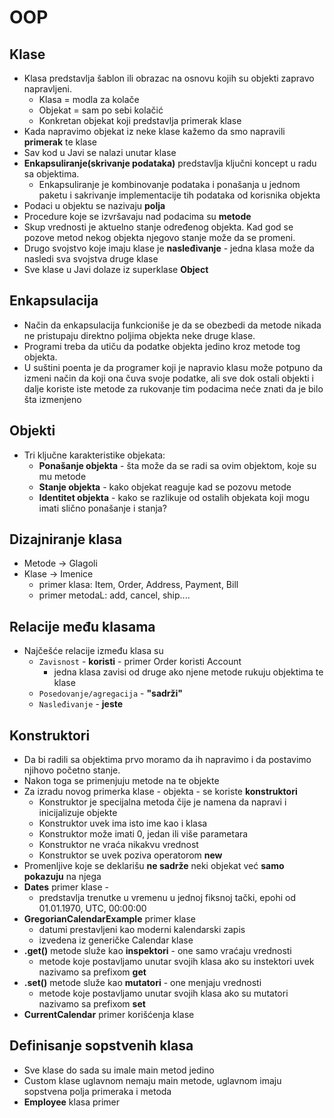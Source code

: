 # OOP

## Klase

* Klasa predstavlja šablon ili obrazac na osnovu kojih su objekti zapravo napravljeni.
  * Klasa = modla za kolače
  * Objekat = sam po sebi kolačić
  * Konkretan objekat koji predstavlja primerak klase
* Kada napravimo objekat iz neke klase kažemo da smo napravili **primerak** te klase
* Sav kod u Javi se nalazi unutar klase
* **Enkapsuliranje(skrivanje podataka)** predstavlja ključni koncept u radu sa objektima.
  * Enkapsuliranje je kombinovanje podataka i ponašanja u jednom paketu i sakrivanje implementacije tih podataka od korisnika objekta
* Podaci u objektu se nazivaju **polja**
* Procedure koje se izvršavaju nad podacima su **metode**
* Skup vrednosti je aktuelno stanje određenog objekta. Kad god se pozove metod nekog objekta njegovo stanje može da se promeni.
* Drugo svojstvo koje imaju klase je **nasleđivanje** - jedna klasa može da nasledi sva svojstva druge klase
* Sve klase u Javi dolaze iz superklase **Object**

## Enkapsulacija

* Način da enkapsulacija funkcioniše je da se obezbedi da metode nikada ne pristupaju direktno poljima objekta neke druge klase. 
* Programi treba da utiču da podatke objekta jedino kroz metode tog objekta.
* U suštini poenta je da programer koji je napravio klasu može potpuno da izmeni način da koji ona čuva svoje podatke, ali sve dok ostali objekti i dalje koriste iste metode za rukovanje tim podacima neće znati da je bilo šta izmenjeno

## Objekti

* Tri ključne karakteristike objekata:
  * **Ponašanje objekta** - šta može da se radi sa ovim objektom, koje su mu metode
  * **Stanje objekta** - kako objekat reaguje kad se pozovu metode
  * **Identitet objekta** - kako se razlikuje od ostalih objekata koji mogu imati slično ponašanje i stanja?

## Dizajniranje klasa

* Metode -> Glagoli
* Klase -> Imenice
  * primer klasa: Item, Order, Address, Payment, Bill
  * primer metodaL: add, cancel, ship....

## Relacije među klasama

* Najčešće relacije između klasa su
  * `Zavisnost` - **koristi** - primer Order koristi Account
    * jedna klasa zavisi od druge ako njene metode rukuju objektima te klase
  * `Posedovanje/agregacija` - **"sadrži"**
  * `Nasleđivanje` - **jeste**

## Konstruktori

* Da bi radili sa objektima prvo moramo da ih napravimo i da postavimo njihovo početno stanje.
* Nakon toga se primenjuju metode na te objekte
* Za izradu novog primerka klase - objekta - se koriste **konstruktori**
  * Konstruktor je specijalna metoda čije je namena da napravi i inicijalizuje objekte
  * Konstruktor uvek ima isto ime kao i klasa
  * Konstruktor može imati 0, jedan ili više parametara
  * Konstruktor ne vraća nikakvu vrednost
  * Konstruktor se uvek poziva operatorom **new**
* Promenljive koje se deklarišu **ne sadrže** neki objekat već **samo pokazuju** na njega
* **Dates** primer klase - 
  * predstavlja trenutke u vremenu u jednoj fiksnoj tački, epohi od 01.01.1970, UTC, 00:00:00
* **GregorianCalendarExample** primer klase
  * datumi prestavljeni kao moderni kalendarski zapis
  * izvedena iz generičke Calendar klase
* **.get()** metode služe kao **inspektori** - one samo vraćaju vrednosti
  * metode koje postavljamo unutar svojih klasa ako su instektori uvek nazivamo sa prefixom **get**
* **.set()** metode služe kao **mutatori** - one menjaju vrednosti
  * metode koje postavljamo unutar svojih klasa ako su mutatori nazivamo sa prefixom **set**
* **CurrentCalendar** primer korišćenja klase

## Definisanje sopstvenih klasa

* Sve klase do sada su imale main metod jedino
* Custom klase uglavnom nemaju main metode, uglavnom imaju sopstvena polja primeraka i metoda
* **Employee** klasa primer